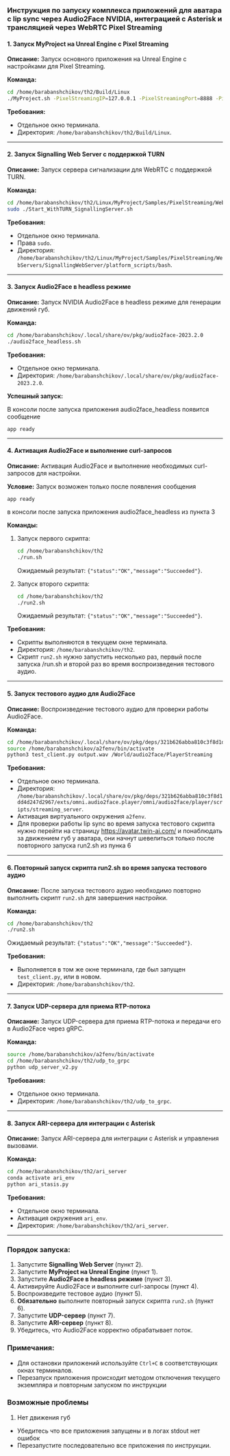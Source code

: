 ### Инструкция по запуску комплекса приложений для аватара с lip sync через Audio2Face NVIDIA, интеграцией с Asterisk и трансляцией через WebRTC Pixel Streaming

#### 1. Запуск MyProject на Unreal Engine с Pixel Streaming
**Описание:** Запуск основного приложения на Unreal Engine с настройками для Pixel Streaming.

**Команда:**
```bash
cd /home/barabanshchikov/th2/Build/Linux
./MyProject.sh -PixelStreamingIP=127.0.0.1 -PixelStreamingPort=8888 -PixelStreamingWebRTCMaxFps=30 -RenderOffscreen -ResX=1920 -ResY=1080 -ForceRes -StdOut -FullStdOutLogOutput >> log.log 2>&1
```

**Требования:**
- Отдельное окно терминала.
- Директория: `/home/barabanshchikov/th2/Build/Linux`.

---

#### 2. Запуск Signalling Web Server с поддержкой TURN
**Описание:** Запуск сервера сигнализации для WebRTC с поддержкой TURN.

**Команда:**
```bash
cd /home/barabanshchikov/th2/Linux/MyProject/Samples/PixelStreaming/WebServers/SignallingWebServer/platform_scripts/bash
sudo ./Start_WithTURN_SignallingServer.sh
```

**Требования:**
- Отдельное окно терминала.
- Права `sudo`.
- Директория: `/home/barabanshchikov/th2/Linux/MyProject/Samples/PixelStreaming/WebServers/SignallingWebServer/platform_scripts/bash`.

---

#### 3. Запуск Audio2Face в headless режиме
**Описание:** Запуск NVIDIA Audio2Face в headless режиме для генерации движений губ.

**Команда:**
```bash
cd /home/barabanshchikov/.local/share/ov/pkg/audio2face-2023.2.0
./audio2face_headless.sh
```

**Требования:**
- Отдельное окно терминала.
- Директория: `/home/barabanshchikov/.local/share/ov/pkg/audio2face-2023.2.0`.

**Успешный запуск:**

В консоли после запуска приложения audio2face_headless появится сообщение

```
app ready
```

---

#### 4. Активация Audio2Face и выполнение curl-запросов
**Описание:** Активация Audio2Face и выполнение необходимых curl-запросов для настройки.

**Условие:** Запуск возможен только после появления сообщения 
```
app ready
```

в консоли после запуска приложения audio2face_headless из пункта 3

**Команды:**
1. Запуск первого скрипта:
   ```bash
   cd /home/barabanshchikov/th2
   ./run.sh
   ```
   Ожидаемый результат: `{"status":"OK","message":"Succeeded"}`.

2. Запуск второго скрипта:
   ```bash
   cd /home/barabanshchikov/th2
   ./run2.sh
   ```
   Ожидаемый результат: `{"status":"OK","message":"Succeeded"}`.

**Требования:**
- Скрипты выполняются в текущем окне терминала.
- Директория: `/home/barabanshchikov/th2`.
- Скрипт `run2.sh` нужно запустить несколько раз, первый после запуска /run.sh и второй раз во время воспроизведения тестового аудио.

---

#### 5. Запуск тестового аудио для Audio2Face
**Описание:** Воспроизведение тестового аудио для проверки работы Audio2Face.

**Команда:**
```bash
cd /home/barabanshchikov/.local/share/ov/pkg/deps/321b626abba810c3f8d1dd4d247d2967/exts/omni.audio2face.player/omni/audio2face/player/scripts/streaming_server
source /home/barabanshchikov/a2fenv/bin/activate
python3 test_client.py output.wav /World/audio2face/PlayerStreaming
```

**Требования:**
- Отдельное окно терминала.
- Директория: `/home/barabanshchikov/.local/share/ov/pkg/deps/321b626abba810c3f8d1dd4d247d2967/exts/omni.audio2face.player/omni/audio2face/player/scripts/streaming_server`.
- Активация виртуального окружения `a2fenv`.
- Для проверки работы lip sync во время запуска тестового скрипта нужно перейти на страницу https://avatar.twin-ai.com/ и 
понаблюдать за движением губ у аватара, они начнут шевелиться только после повторного запуска run2.sh из пунка 6

---

#### 6. Повторный запуск скрипта run2.sh во время запуска тестового аудио
**Описание:** После запуска тестового аудио необходимо повторно выполнить скрипт `run2.sh` для завершения настройки.

**Команда:**
```bash
cd /home/barabanshchikov/th2
./run2.sh
```
Ожидаемый результат: `{"status":"OK","message":"Succeeded"}`.

**Требования:**
- Выполняется в том же окне терминала, где был запущен `test_client.py`, или в новом.
- Директория: `/home/barabanshchikov/th2`.

---

#### 7. Запуск UDP-сервера для приема RTP-потока
**Описание:** Запуск UDP-сервера для приема RTP-потока и передачи его в Audio2Face через gRPC.

**Команда:**
```bash
source /home/barabanshchikov/a2fenv/bin/activate
cd /home/barabanshchikov/th2/udp_to_grpc
python udp_server_v2.py
```

**Требования:**
- Отдельное окно терминала.
- Директория: `/home/barabanshchikov/th2/udp_to_grpc`.

---

#### 8. Запуск ARI-сервера для интеграции с Asterisk
**Описание:** Запуск ARI-сервера для интеграции с Asterisk и управления вызовами.

**Команда:**
```bash
cd /home/barabanshchikov/th2/ari_server
conda activate ari_env
python ari_stasis.py
```

**Требования:**
- Отдельное окно терминала.
- Активация окружения `ari_env`.
- Директория: `/home/barabanshchikov/th2/ari_server`.

---

### Порядок запуска:
1. Запустите **Signalling Web Server** (пункт 2).
2. Запустите **MyProject на Unreal Engine** (пункт 1).
3. Запустите **Audio2Face в headless режиме** (пункт 3).
4. Активируйте Audio2Face и выполните curl-запросы (пункт 4).
5. Воспроизведите тестовое аудио (пункт 5).
6. **Обязательно** выполните повторный запуск скрипта `run2.sh` (пункт 6).
7. Запустите **UDP-сервер** (пункт 7).
8. Запустите **ARI-сервер** (пункт 8).
9. Убедитесь, что Audio2Face корректно обрабатывает поток.

### Примечания:
- Для остановки приложений используйте `Ctrl+C` в соответствующих окнах терминалов. 
- Перезапуск приложения происходит методом отключения текущего экземпляра и повторным запуском по инструкции

### Возможные проблемы
1. Нет движения губ
- Убедитесь что все приложения запущены и в логах stdout нет ошибок
- Перезапустите последовательно все приложения по инструкции.